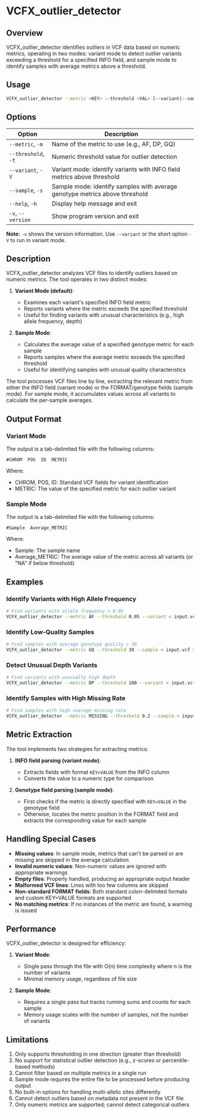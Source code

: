 # VCFX_outlier_detector

## Overview

VCFX_outlier_detector identifies outliers in VCF data based on numeric metrics, operating in two modes: variant mode to detect outlier variants exceeding a threshold for a specified INFO field, and sample mode to identify samples with average metrics above a threshold.

## Usage

```bash
VCFX_outlier_detector --metric <KEY> --threshold <VAL> [--variant|--sample] < input.vcf > outliers.txt
```

## Options

| Option | Description |
|--------|-------------|
| `--metric`, `-m` <KEY> | Name of the metric to use (e.g., AF, DP, GQ) |
| `--threshold`, `-t` <VAL> | Numeric threshold value for outlier detection |
| `--variant`, `-V` | Variant mode: identify variants with INFO field metrics above threshold |
| `--sample`, `-s` | Sample mode: identify samples with average genotype metrics above threshold |
| `--help`, `-h` | Display help message and exit |
| `-v`, `--version` | Show program version and exit |

**Note:** `-v` shows the version information. Use `--variant` or the short option `-V` to run in variant mode.

## Description

VCFX_outlier_detector analyzes VCF files to identify outliers based on numeric metrics. The tool operates in two distinct modes:

1. **Variant Mode (default)**: 
   - Examines each variant's specified INFO field metric
   - Reports variants where the metric exceeds the specified threshold
   - Useful for finding variants with unusual characteristics (e.g., high allele frequency, depth)

2. **Sample Mode**:
   - Calculates the average value of a specified genotype metric for each sample
   - Reports samples where the average metric exceeds the specified threshold
   - Useful for identifying samples with unusual quality characteristics

The tool processes VCF files line by line, extracting the relevant metric from either the INFO field (variant mode) or the FORMAT/genotype fields (sample mode). For sample mode, it accumulates values across all variants to calculate the per-sample averages.

## Output Format

### Variant Mode

The output is a tab-delimited file with the following columns:
```
#CHROM  POS  ID  METRIC
```
Where:
- CHROM, POS, ID: Standard VCF fields for variant identification
- METRIC: The value of the specified metric for each outlier variant

### Sample Mode

The output is a tab-delimited file with the following columns:
```
#Sample  Average_METRIC
```
Where:
- Sample: The sample name
- Average_METRIC: The average value of the metric across all variants (or "NA" if below threshold)

## Examples

### Identify Variants with High Allele Frequency

```bash
# Find variants with allele frequency > 0.05
VCFX_outlier_detector --metric AF --threshold 0.05 --variant < input.vcf > high_af_variants.txt
```

### Identify Low-Quality Samples

```bash
# Find samples with average genotype quality > 30
VCFX_outlier_detector --metric GQ --threshold 30 --sample < input.vcf > high_quality_samples.txt
```

### Detect Unusual Depth Variants

```bash
# Find variants with unusually high depth
VCFX_outlier_detector --metric DP --threshold 100 --variant < input.vcf > high_depth_variants.txt
```

### Identify Samples with High Missing Rate

```bash
# Find samples with high average missing rate
VCFX_outlier_detector --metric MISSING --threshold 0.2 --sample < input.vcf > high_missing_samples.txt
```

## Metric Extraction

The tool implements two strategies for extracting metrics:

1. **INFO field parsing (variant mode)**:
   - Extracts fields with format `KEY=VALUE` from the INFO column
   - Converts the value to a numeric type for comparison

2. **Genotype field parsing (sample mode)**:
   - First checks if the metric is directly specified with `KEY=VALUE` in the genotype field
   - Otherwise, locates the metric position in the FORMAT field and extracts the corresponding value for each sample

## Handling Special Cases

- **Missing values**: In sample mode, metrics that can't be parsed or are missing are skipped in the average calculation
- **Invalid numeric values**: Non-numeric values are ignored with appropriate warnings
- **Empty files**: Properly handled, producing an appropriate output header
- **Malformed VCF lines**: Lines with too few columns are skipped
- **Non-standard FORMAT fields**: Both standard colon-delimited formats and custom KEY=VALUE formats are supported
- **No matching metrics**: If no instances of the metric are found, a warning is issued

## Performance

VCFX_outlier_detector is designed for efficiency:

1. **Variant Mode**: 
   - Single pass through the file with O(n) time complexity where n is the number of variants
   - Minimal memory usage, regardless of file size

2. **Sample Mode**:
   - Requires a single pass but tracks running sums and counts for each sample
   - Memory usage scales with the number of samples, not the number of variants

## Limitations

1. Only supports thresholding in one direction (greater than threshold)
2. No support for statistical outlier detection (e.g., z-scores or percentile-based methods)
3. Cannot filter based on multiple metrics in a single run
4. Sample mode requires the entire file to be processed before producing output
5. No built-in options for handling multi-allelic sites differently
6. Cannot detect outliers based on metadata not present in the VCF file
7. Only numeric metrics are supported; cannot detect categorical outliers 